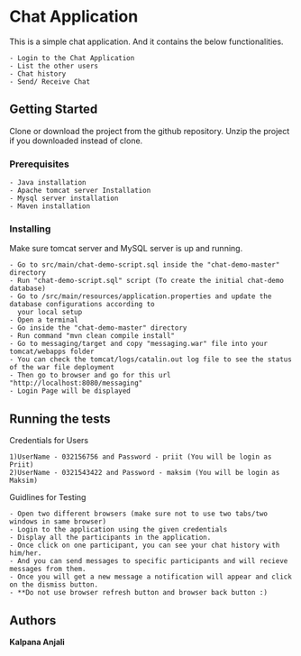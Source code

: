 # Chat Application

This is a simple chat application.
And it contains the below functionalities.
```
- Login to the Chat Application
- List the other users
- Chat history 
- Send/ Receive Chat
```

## Getting Started

Clone or download the project from the github repository.
Unzip the project if you downloaded instead of clone.

### Prerequisites
```
- Java installation
- Apache tomcat server Installation
- Mysql server installation
- Maven installation
```

### Installing

Make sure tomcat server and MySQL server is up and running.

```
- Go to src/main/chat-demo-script.sql inside the "chat-demo-master" directory
- Run "chat-demo-script.sql" script (To create the initial chat-demo database)
- Go to /src/main/resources/application.properties and update the database configurations according to 
  your local setup
- Open a terminal
- Go inside the "chat-demo-master" directory 
- Run command "mvn clean compile install"
- Go to messaging/target and copy "messaging.war" file into your tomcat/webapps folder
- You can check the tomcat/logs/catalin.out log file to see the status of the war file deployment
- Then go to browser and go for this url "http://localhost:8080/messaging"
- Login Page will be displayed
```

## Running the tests
Credentials for Users

```
1)UserName - 032156756 and Password - priit (You will be login as Priit)
2)UserName - 0321543422 and Password - maksim (You will be login as Maksim)
```
Guidlines for Testing
```
- Open two different browsers (make sure not to use two tabs/two windows in same browser)
- Login to the application using the given credentials
- Display all the participants in the application.
- Once click on one participant, you can see your chat history with him/her.
- And you can send messages to specific participants and will recieve messages from them.
- Once you will get a new message a notification will appear and click on the dismiss button.
- **Do not use browser refresh button and browser back button :)
```

## Authors

**Kalpana Anjali**
